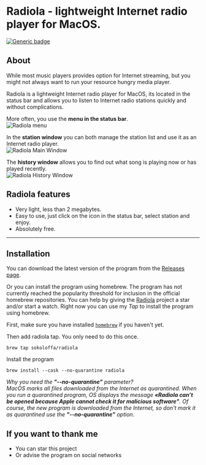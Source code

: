 # Radiola - lightweight Internet radio player for MacOS.

[![Generic badge](https://img.shields.io/badge/-Download-blue.svg?style=for-the-badge)](https://github.com/SokoloffA/radiola/releases)

## About
While most music players provides option for Internet streaming, but you might not always want to run your resource hungry media player. 

Radiola is a lightweight Internet radio player for MacOS, its located in the status bar and allows you to listen to Internet radio stations quickly and without complications.

More often, you use the **menu in the status bar**.  
![Radiola menu](https://user-images.githubusercontent.com/854935/182122940-a42de641-3377-4728-bd95-b3b6e54f2ea9.png)  


  
In the **station window** you can both manage the station list and use it as an Internet radio player.  
![Radiola Main Window](https://user-images.githubusercontent.com/854935/182121740-67f47916-85a7-4d3d-8742-a0ea06c511c9.png)


The **history window** allows you to find out what song is playing now or has played recently.  
![Radiola History Window](https://user-images.githubusercontent.com/854935/182125735-6dd7494a-c899-471e-a617-1dd09dbe497c.png)

## Radiola features
* Very light, less than 2 megabytes.
* Easy to use, just click on the icon in the status bar, select station and enjoy.
* Absolutely free.

___
## Installation
You can download the latest version of the program from the [Releases page](https://github.com/SokoloffA/radiola/releases).

Or you can install the program using homebrew.
The program has not currently reached the popularity threshold for inclusion in the official homebrew repositories. You can help by giving the [Radiola](https://github.com/SokoloffA/radiola) project a star and/or start a watch. Right now you can use my *Tap* to install the program using homebrew.

First, make sure you have installed [`homebrew`](https://brew.sh) if you haven't yet.

Then add radiola tap. You only need to do this once.
```
brew tap sokoloffa/radiola
```

Install the program
```
brew install --cask --no-quarantine radiola
```
*Why you need the **"--no-quarantine"** parameter?  
MacOS marks all files downloaded from the Internet as quarantined. When you run a quarantined program, OS displays the message **«Radiola can’t be opened because Apple cannot check it for malicious software"**.
Of course, the new program is downloaded from the Internet, so don't mark it as quarantined use the **"--no-quarantine"** option*.





## If you want to thank me
* You can star this project
* Or advise the program on social networks


